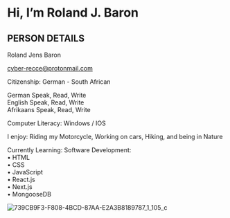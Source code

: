 # Hi, I’m Roland J. Baron

## PERSON DETAILS 
Roland Jens Baron

cyber-recce@protonmail.com 

Citizenship: German - South African

German Speak, Read, Write<br>
English Speak, Read, Write<br>
Afrikaans Speak, Read, Write<br>

Computer Literacy:  Windows / IOS

I enjoy: Riding my Motorcycle, Working on cars, Hiking, and being in Nature

Currently Learning: Software Development:<br> 
• HTML<br>
• CSS<br>
• JavaScript<br>
• React.js<br>
• Next.js<br>
• MongooseDB<br>

![739CB9F3-F808-4BCD-87AA-E2A3B8189787_1_105_c](https://github.com/RolandJBaron/RolandJBaron/assets/142206832/1491636e-294d-47ef-ab97-0c888bc1fe7c)



